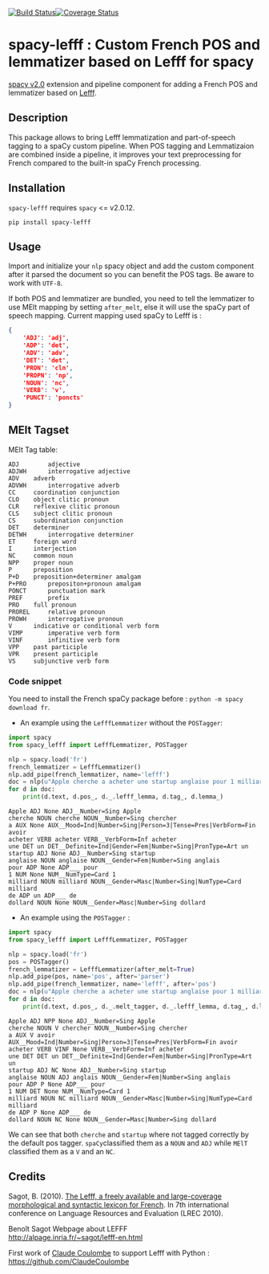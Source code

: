 [![Build Status](https://travis-ci.org/sammous/spacy-lefff.svg?branch=master)](https://travis-ci.org/sammous/spacy-lefff)[![Coverage Status](https://codecov.io/gh/sammous/spacy-lefff/badge.svg?branch=master)](https://codecov.io/gh/sammous/spacy-lefff?branch=master)
# spacy-lefff : Custom French POS and lemmatizer based on Lefff for spacy 

[spacy v2.0](https://spacy.io/usage/v2) extension and pipeline component for adding a French POS and lemmatizer based on [Lefff](https://hal.inria.fr/inria-00521242/).

## Description

This package allows to bring Lefff lemmatization and part-of-speech tagging to a spaCy custom pipeline.
When POS tagging and Lemmatizaion are combined inside a pipeline, it improves your text preprocessing for French compared to the built-in spaCy French processing.

## Installation

`spacy-lefff` requires `spacy` <= v2.0.12.

```
pip install spacy-lefff
```

## Usage

Import and initialize your `nlp` spacy object and add the custom component after it parsed the document so you can benefit the POS tags.
Be aware to work with `UTF-8`.

If both POS and lemmatizer are bundled, you need to tell the lemmatizer to use MElt mapping by setting `after_melt`, else it will use the spaCy part of speech mapping.
Current mapping used spaCy to Lefff is :

```json
{
    'ADJ': 'adj',
    'ADP': 'det',
    'ADV': 'adv',
    'DET': 'det',
    'PRON': 'cln',
    'PROPN': 'np',
    'NOUN': 'nc',
    'VERB': 'v',
    'PUNCT': 'poncts'
}
```

## MElt Tagset

MElt Tag table:

```
ADJ 	   adjective
ADJWH	   interrogative adjective
ADV	   adverb
ADVWH	   interrogative adverb
CC	   coordination conjunction
CLO	   object clitic pronoun
CLR	   reflexive clitic pronoun
CLS	   subject clitic pronoun
CS	   subordination conjunction
DET	   determiner
DETWH	   interrogative determiner
ET	   foreign word
I	   interjection
NC	   common noun
NPP	   proper noun
P	   preposition
P+D	   preposition+determiner amalgam
P+PRO	   prepositon+pronoun amalgam
PONCT	   punctuation mark
PREF	   prefix
PRO	   full pronoun
PROREL	   relative pronoun
PROWH	   interrogative pronoun
V	   indicative or conditional verb form
VIMP	   imperative verb form
VINF	   infinitive verb form
VPP	   past participle
VPR	   present participle
VS	   subjunctive verb form
```

### Code snippet

You need to install the French spaCy package before : `python -m spacy download fr`.

- An example using the `LefffLemmatizer` without the `POSTagger`:

```python
import spacy
from spacy_lefff import LefffLemmatizer, POSTagger

nlp = spacy.load('fr')
french_lemmatizer = LefffLemmatizer()
nlp.add_pipe(french_lemmatizer, name='lefff')
doc = nlp(u"Apple cherche a acheter une startup anglaise pour 1 milliard de dollard")
for d in doc:
    print(d.text, d.pos_, d._.lefff_lemma, d.tag_, d.lemma_)
```

```
Apple ADJ None ADJ__Number=Sing Apple
cherche NOUN cherche NOUN__Number=Sing chercher
a AUX None AUX__Mood=Ind|Number=Sing|Person=3|Tense=Pres|VerbForm=Fin avoir
acheter VERB acheter VERB__VerbForm=Inf acheter
une DET un DET__Definite=Ind|Gender=Fem|Number=Sing|PronType=Art un
startup ADJ None ADJ__Number=Sing startup
anglaise NOUN anglaise NOUN__Gender=Fem|Number=Sing anglais
pour ADP None ADP___ pour
1 NUM None NUM__NumType=Card 1
milliard NOUN milliard NOUN__Gender=Masc|Number=Sing|NumType=Card milliard
de ADP un ADP___ de
dollard NOUN None NOUN__Gender=Masc|Number=Sing dollard
```
- An example using the `POSTagger` :

```python
import spacy
from spacy_lefff import LefffLemmatizer, POSTagger

nlp = spacy.load('fr')
pos = POSTagger()
french_lemmatizer = LefffLemmatizer(after_melt=True)
nlp.add_pipe(pos, name='pos', after='parser')
nlp.add_pipe(french_lemmatizer, name='lefff', after='pos')
doc = nlp(u"Apple cherche a acheter une startup anglaise pour 1 milliard de dollard")
for d in doc:
    print(d.text, d.pos_, d._.melt_tagger, d._.lefff_lemma, d.tag_, d.lemma_)
```

```
Apple ADJ NPP None ADJ__Number=Sing Apple
cherche NOUN V chercher NOUN__Number=Sing chercher
a AUX V avoir AUX__Mood=Ind|Number=Sing|Person=3|Tense=Pres|VerbForm=Fin avoir
acheter VERB VINF None VERB__VerbForm=Inf acheter
une DET DET un DET__Definite=Ind|Gender=Fem|Number=Sing|PronType=Art un
startup ADJ NC None ADJ__Number=Sing startup
anglaise NOUN ADJ anglais NOUN__Gender=Fem|Number=Sing anglais
pour ADP P None ADP___ pour
1 NUM DET None NUM__NumType=Card 1
milliard NOUN NC milliard NOUN__Gender=Masc|Number=Sing|NumType=Card milliard
de ADP P None ADP___ de
dollard NOUN NC None NOUN__Gender=Masc|Number=Sing dollard
```

We can see that both `cherche` and `startup` where not tagged correctly by the default pos tagger.
`spaCy`classified them as a `NOUN` and `ADJ` while `MElT` classified them as a `V` and an `NC`.

## Credits

Sagot, B. (2010). [The Lefff, a freely available and large-coverage morphological and syntactic lexicon for French](https://hal.inria.fr/inria-00521242/). In 7th international conference on Language Resources and Evaluation (LREC 2010).

Benoît Sagot Webpage about LEFFF<br/>
http://alpage.inria.fr/~sagot/lefff-en.html<br/>

First work of [Claude Coulombe](https://github.com/ClaudeCoulombe) to support Lefff with Python : https://github.com/ClaudeCoulombe
